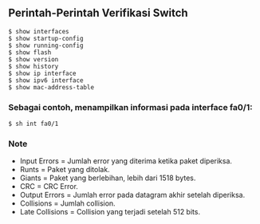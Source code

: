 ## Perintah-Perintah Verifikasi Switch
```
$ show interfaces
$ show startup-config
$ show running-config
$ show flash
$ show version
$ show history
$ show ip interface
$ show ipv6 interface
$ show mac-address-table
```
### Sebagai contoh, menampilkan informasi pada interface fa0/1:
```
$ sh int fa0/1
```
### Note
- Input Errors = Jumlah error yang diterima ketika paket diperiksa.
- Runts = Paket yang ditolak.
- Giants = Paket yang berlebihan, lebih dari 1518 bytes.
- CRC = CRC Error.
- Output Errors = Jumlah error pada datagram akhir setelah diperiksa.
- Collisions = Jumlah collision.
- Late Collisions = Collision yang terjadi setelah 512 bits.
